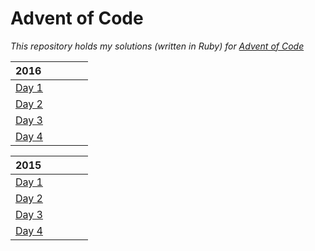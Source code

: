 # Advent of Code
_This repository holds my solutions (written in Ruby) for [Advent of Code](http://adventofcode.com)_

| 2016 | | | | |
| :--- | :--- | :--- | :--- | :--- |
| [Day 1](2016/day1) | | | | |
| [Day 2](2016/day2) | | | | |
| [Day 3](2016/day3) | | | | |
| [Day 4](2016/day4) | | | | |

| 2015 | | | | |
| :--- | :--- | :--- | :--- | :--- |
| [Day 1](2015/day1) | | | | |
| [Day 2](2015/day2) | | | | |
| [Day 3](2015/day3) | | | | |
| [Day 4](2015/day4) | | | | |